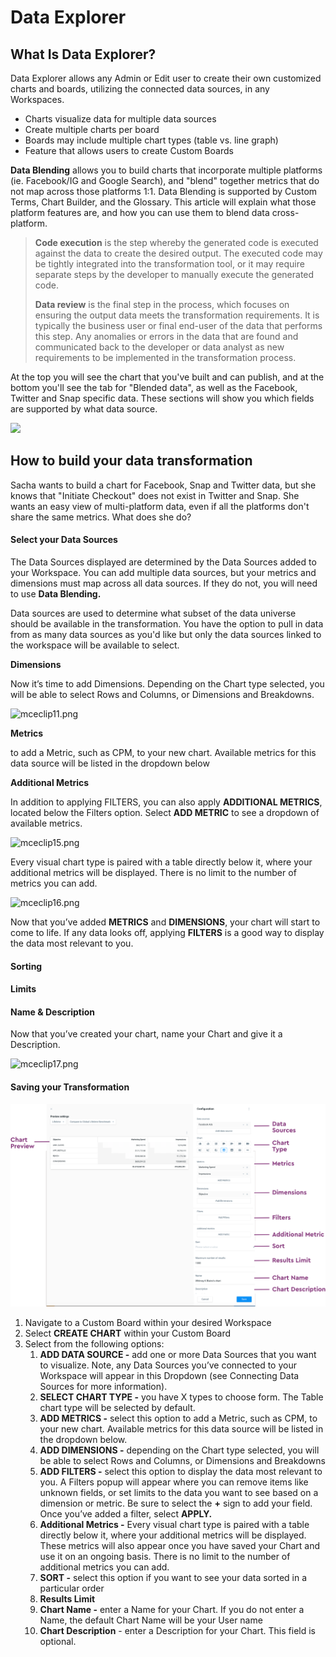 # Data Explorer

## **What Is Data Explorer?**

Data Explorer allows any Admin or Edit user to create their own customized charts and boards, utilizing the connected data sources, in any Workspaces.

* Charts visualize data for multiple data sources
* Create multiple charts per board
* Boards may include multiple chart types \(table vs. line graph\)
* Feature that allows users to create Custom Boards

**Data Blending** allows you to build charts that incorporate multiple platforms \(ie. Facebook/IG and Google Search\), and "blend" together metrics that do not map across those platforms 1:1. Data Blending is supported by Custom Terms, Chart Builder, and the Glossary. This article will explain what those platform features are, and how you can use them to blend data cross-platform.

> **Code execution** is the step whereby the generated code is executed against the data to create the desired output. The executed code may be tightly integrated into the transformation tool, or it may require separate steps by the developer to manually execute the generated code.
>
> **Data review** is the final step in the process, which focuses on ensuring the output data meets the transformation requirements. It is typically the business user or final end-user of the data that performs this step. Any anomalies or errors in the data that are found and communicated back to the developer or data analyst as new requirements to be implemented in the transformation process.

At the top you will see the chart that you've built and can publish, and at the bottom you'll see the tab for "Blended data", as well as the Facebook, Twitter and Snap specific data. These sections will show you which fields are supported by what data source.



![](https://downloads.intercomcdn.com/i/o/206871411/2cefff9e78f5725e7d9a337a/image.png)

## **How to build your data transformation**

Sacha wants to build a chart for Facebook, Snap and Twitter data, but she knows that "Initiate Checkout" does not exist in Twitter and Snap. She wants an easy view of multi-platform data, even if all the platforms don't share the same metrics. What does she do?

#### Select your Data Sources 

The Data Sources displayed are determined by the Data Sources added to your Workspace. You can add multiple data sources, but your metrics and dimensions must map across all data sources. If they do not, you will need to use **Data Blending.** 

Data sources are used to determine what subset of the data universe should be available in the transformation. You have the option to pull in data from as many data sources as you'd like but only the data sources linked to the workspace will be available to select.

**Dimensions**

Now it’s time to add Dimensions. Depending on the Chart type selected, you will be able to select Rows and Columns, or Dimensions and Breakdowns.

![mceclip11.png](https://panoramic-e054c097e46a.intercom-attachments-1.com/i/o/195602717/3fa0a433db58b6693fc135d7/mceclip11.png)

**Metrics**

to add a Metric, such as CPM, to your new chart. Available metrics for this data source will be listed in the dropdown below

**Additional Metrics**

In addition to applying FILTERS, you can also apply **ADDITIONAL METRICS**, located below the Filters option. Select **ADD METRIC** to see a dropdown of available metrics.

![mceclip15.png](https://panoramic-e054c097e46a.intercom-attachments-1.com/i/o/195602728/cfa58c451313565b5d08260d/mceclip15.png)

Every visual chart type is paired with a table directly below it, where your additional metrics will be displayed. There is no limit to the number of metrics you can add.

![mceclip16.png](https://panoramic-e054c097e46a.intercom-attachments-1.com/i/o/195602733/53e1cb0a455fae040485120f/mceclip16.png)

Now that you’ve added **METRICS** and **DIMENSIONS**, your chart will start to come to life. If any data looks off, applying **FILTERS** is a good way to display the data most relevant to you.

#### Sorting

#### Limits

#### Name & Description

Now that you’ve created your chart, name your Chart and give it a Description.

![mceclip17.png](https://panoramic-e054c097e46a.intercom-attachments-1.com/i/o/195602738/0dbd44867b54f4803ac7e9b8/mceclip17.png)

#### Saving your Transformation



![](../../.gitbook/assets/11.png)

1. Navigate to a Custom Board within your desired Workspace
2. Select **CREATE CHART** within your Custom Board
3. Select from the following options:
   1. **ADD DATA SOURCE -** add one or more Data Sources that you want to visualize. Note, any Data Sources you’ve connected to your Workspace will appear in this Dropdown \(see Connecting Data Sources for more information\).
   2. **SELECT CHART TYPE -** you have X types to choose form. The Table chart type will be selected by default.
   3. **ADD METRICS -** select this option to add a Metric, such as CPM, to your new chart. Available metrics for this data source will be listed in the dropdown below.
   4. **ADD DIMENSIONS -** depending on the Chart type selected, you will be able to select Rows and Columns, or Dimensions and Breakdowns
   5. **ADD FILTERS -** select this option to display the data most relevant to you. A Filters popup will appear where you can remove items like unknown fields, or set limits to the data you want to see based on a dimension or metric. Be sure to select the **+** sign to add your field. Once you’ve added a filter, select **APPLY.**
   6. **Additional Metrics -** Every visual chart type is paired with a table directly below it, where your additional metrics will be displayed. These metrics will also appear once you have saved your Chart and use it on an ongoing basis. There is no limit to the number of additional metrics you can add.
   7. **SORT -** select this option if you want to see your data sorted in a particular order
   8. **Results Limit**
   9. **Chart Name -** enter a Name for your Chart. If you do not enter a Name, the default Chart Name will be your User name
   10. **Chart Description** - enter a Description for your Chart. This field is optional.

